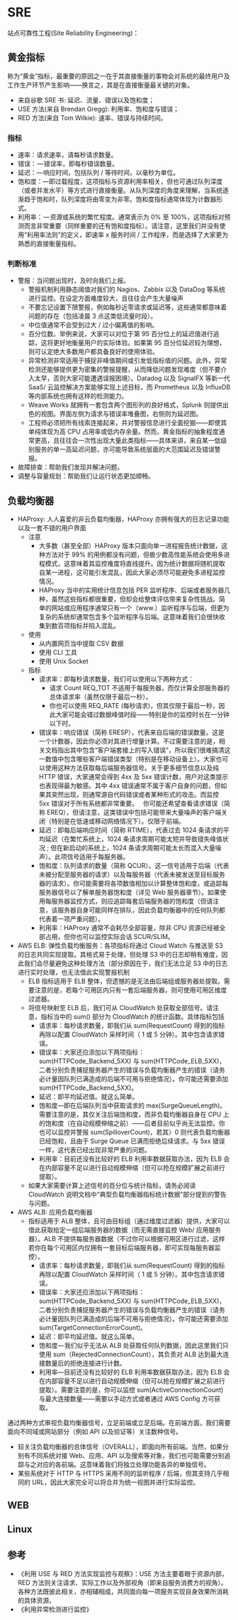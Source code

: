 # SRE

站点可靠性工程(Site Reliability Engineering)：

## 黄金指标

称为“黄金”指标，最重要的原因之一在于其直接衡量的事物会对系统的最终用户及工作生产环节产生影响——换言之，其是在直接衡量最关键的对象。

* 来自谷歌 SRE 书: 延迟、流量、错误以及饱和度；
* USE 方法(来自 Brendan Gregg): 利用率、饱和度与错误；
* RED 方法(来自 Tom Wilkie): 速率、错误与持续时间。

### 指标

* 速率：请求速率，请每秒请求数量。
* 错误： — 错误率，即每秒错误数量。
* 延迟：— 响应时间，包括队列 / 等待时间，以毫秒为单位。
* 饱和度：—即过载程度，这项指标与资源利用率相关，但也可通过队列深度（或者并发水平）等方式进行直接衡量。从队列深度的角度来理解，当系统逐渐趋于饱和时，队列深度将由零变为非零。饱和度指标通常体现为计数器形式。
* 利用率： — 资源或系统的繁忙程度。通常表示为 0% 至 100%，这项指标对预测而言非常重要（同样重要的还有饱和度指标）。请注意，这里我们并没有使用“利用率法则”的定义，即速率 x 服务时间 / 工作程序，而是选择了大家更为熟悉的直接衡量指标。

### 判断标准

* 警报：当问题出现时，及时向我们上报。
    - 警报机制利用静态阈值对我们的 Nagios、Zabbix 以及 DataDog 等系统进行监控。在设定方面难度较大，且往往会产生大量噪声
    - 不要忘记设置下限警报，例如每秒近零请求或延迟等，这些通常都意味着问题的存在（包括凌晨 3 点这类低流量时段）。
    - 中位值通常不会受到过大 / 过小偏离值的影响。
    - 百分位数。举例来说，大家可以对位于第 95 百分位上的延迟值进行追踪，这将更好地衡量用户的实际体验。如果第 95 百分位延迟较为理想，则可认定绝大多数用户都具备良好的使用体验。
    - 异常检测非常适用于捕捉非峰值期间或引发低指标值的问题。此外，异常检测还能够提供更为密集的警报提醒，从而降低问题发现难度（但不要介入太早，否则大家可能遭遇误报困境）。Datadog 以及 SignalFX 等新一代 SaaS/ 云监控解决方案能够实现上述目标，而 Prometheus 以及 InfluxDB 等内部系统也拥有这样的检测能力。
    - Weave Works 就拥有一套包含两个图形列的良好格式，Splunk 则提供出色的视图。界面左侧为请求与错误率堆叠图，右侧则为延迟图。
    - 工程师必须把所有线索连接起来，并对警报信息进行全面挖掘——即使其单纯体现为高 CPU 占用率或低内存余量。然而，黄金指标的抽象程度通常更高，且往往会一次性出现大量此类指标——具体来讲，来自某一低级别服务的单一高延迟问题，亦可能导致系统层面的大范围延迟及错误警报。
* 故障排查：帮助我们发现并解决问题。
* 调整与容量规划：帮助我们让运行状态更加顺畅。

## 负载均衡器

* HAProxy: 人人喜爱的非云负载均衡器，HAProxy 亦拥有强大的日志记录功能以及一套不错的用户界面
    - 注意
        + 大多数（甚至全部）HAProxy 版本只面向单一进程报告统计数据，这种方法对于 99% 的用例都没有问题，但极少数高性能系统会使用多进程模式，这意味着其监控难度将直线提升。因为统计数据将随机提取自某一进程，这可能引发混乱，因此大家必须尽可能避免多进程监控情况。
        + HAProxy 当中的实用统计信息包括 PER 监听程序、后端或者服务器几种，虽然这些指标都很重要，但却会给整体评估带来复杂性挑战。简单的网站或应用程序通常只有一个（www.）监听程序与后端，但更为复杂的系统却通常包含多个监听程序与后端。这意味着我们会很快收集到数百项指标并陷入混乱。
    - 使用
        + 从内置网页当中提取 CSV 数据
        + 使用 CLI 工具
        + 使用 Unix Socket
    - 指标
        + 请求率：即每秒请求数量，我们可以使用以下两种方式：
            - 请求 Count REQ_TOT 不适用于每服务器，而仅计算全部服务器的总体请求率（虽然仅限于最后一秒）。
            - 你也可以使用 REQ_RATE (每秒请求)，但其仅限于最后一秒，因此大家可能会错过数据峰值时段——特别是你的监控时长在一分钟以下时。
        + 错误率：响应错误（简称 ERESP），代表来自后端的错误数量。这是一个计数器，因此你必须对其进行增量计算。不过需要注意的是，相关文档指出其中包含“客户端套接上的写入错误”，所以我们很难搞清这一数值中包含哪些客户端错误类型（特别是在移动设备上）。大家也可以使用这种方法获取每后端服务器信号。关于更多细节信息以及纯 HTTP 错误，大家通常会得到 4xx 及 5xx 错误计数，用户对这类提示也表现得最为敏感。其中 4xx 错误通常不属于客户自身的问题，但如果其突然出现，则通常源自代码错误或者某种形式的攻击。而监控 5xx 错误对于所有系统都非常重要。   你可能还希望查看请求错误（简称 EREQ），但请注意，这类错误中包括可能带来大量噪声的客户端关闭（特别是在低速或移动网络情况下）。仅限于前端。
        + 延迟：即每后端响应时间（简称 RTIME），代表过去 1024 条请求的平均延迟（在繁忙系统上，1024 条请求周期可能太短并导致错失峰值状况 ; 但在新启动的系统上，1024 条请求周期可能太长而混入大量噪声）。此项信号适用于每服务器。
        + 饱和度：队列请求的数量（简称 QCUR）。这一信号适用于后端（代表未被分配至服务器的请求）以及每服务器（代表未被发送至目标服务器的请求）。你可能需要将各项数值相加以计算整体饱和度，或追踪每服务器信号以了解单服务器饱和度（详见 Web 服务器章节）。如果使用每服务器监控方式，则应追踪每套后端服务器的饱和度（但请注意，该服务器自身可能同样在排队，因此负载均衡器中的任何队列都代表着一项严重问题）。
        + 利用率：HAProxy 通常不会耗尽全部容量，除非 CPU 资源已经被全部占用，但你也可以监控实际会话 SCUR/SLIM。
* AWS ELB: 弹性负载均衡服务：各项指标将通过 Cloud Watch 与推送至 S3 的日志共同实现提取。其格式易于处理，但处理 S3 中的日志却稍有难度，因此我们会尽量避免这种处理方法（部分原因在于，我们无法立足 S3 中的日志进行实时处理，也无法借此实现警报机制
    - ELB 指标适用于 ELB 整体，但遗憾的是无法由后端组或服务器处提取。需要注意的是，若每个可用区内只有一套后端服务器，则可使用可用区维度过滤器。
    - 将信号映射至 ELB 后，我们可从 CloudWatch 处获取全部信号。请注意，指标当中的 sum() 部分为 CloudWatch 的统计函数。具体指标包括
        + 请求率：每秒请求数量，即我们从 sum(RequestCount) 得到的指标再除以配置 CloudWatch 采样时间（ 1 或 5 分钟）。其中包含请求错误。
        + 错误率：大家还应添加以下两项指标： sum(HTTPCode_Backend_5XX) 与 sum(HTTPCode_ELB_5XX)，二者分别负责捕捉服务器产生的错误与负载均衡器产生的错误（请务必计量因队列已满造成的后端不可用与拒绝情况）。你可能还需要添加 sum(HTTPCode_Backend_5XX)。
        + 延迟：即平均延迟值。就这么简单。
        + 饱和度—即在后端队列当中获取请求的 max(SurgeQueueLength)。需要注意的是，其仅关注后端饱和度，而非负载均衡器自身在 CPU 上的饱和度（在自动规模伸缩之前）——后者目前似乎尚无法监控。你也可以监控并警报 sum(SpilloverCount)，若其〉0 则代表负载均衡器已经饱和，且由于 Surge Queue 已满而拒绝后续请求。与 5xx 错误一样，这代表已经出现非常严重的问题。
        + 利用率：目前还没有比较好的 ELB 利用率数据获取办法，因为 ELB 会在内部容量不足以进行自动规模伸缩（但可以抢在规模扩展之前进行提取）。
    - 如果大家需要计算上述信号的百分位与统计指标，请务必阅读 CloudWatch 说明文档中“典型负载均衡器指标统计数据”部分提到的警告与问题。
* AWS ALB: 应用负载均衡器
    - 指标适用于 ALB 整体，且可由目标组（通过维度过滤器）提供，大家可以借此获取给定一组后端服务器的数据（而无需直接监控 Web/ 应用服务器）。ALB 不提供每服务器数据（不过你可以根据可用区进行过滤，这样若你在每个可用区内仅拥有一套目标后端服务器，即可实现每服务器监控）。
        + 请求率：每秒请求数量，即我们从 sum(RequestCount) 得到的指标再除以配置 CloudWatch 采样时间（ 1 或 5 分钟）。其中包含请求错误。
        + 错误率：大家还应添加以下两项指标： sum(HTTPCode_Backend_5XX) 与 sum(HTTPCode_ELB_5XX)，二者分别负责捕捉服务器产生的错误与负载均衡器产生的错误（请务必计量因队列已满造成的后端不可用与拒绝情况）。你可能还需要添加 sum(TargetConnectionErrorCount)。
        + 延迟：即平均延迟值。就这么简单。
        + 饱和度— 我们似乎无法从 ALB 处获取任何队列数据，因此这里我们只使用 sum（RejectedConnectionCount），其负责对 ALB 达到最大连接数量后的拒绝连接进行计数。
        + 利用率—目前还没有比较好的 ELB 利用率数据获取办法，因为 ELB 会在内部容量不足以进行自动规模伸缩（但可以抢在规模扩展之前进行提取）。需要注意的是，你可以监控 sum(ActiveConnectionCount) 与最大连接数量——需要以手动方式或者通过 AWS Config 方可获取。

通过两种方式审视负载均衡器信号，立足前端或立足后端。在前端方面，我们需要面向不同域或网站部分（例如 API 以及验证等）关注数种信号。

* 较关注负载均衡器的总体信号（OVERALL），即面向所有前端。当然，如果分别有不同系统对接 Web、应用、API 以及搜索等对象，我们也可能需要分别追踪与之对应的各前端。这意味着我们将独立处理功能各异的单独信号。
* 某些系统对于 HTTP 与 HTTPS 采用不同的监听程序 / 后端，但其支持几乎相同的 URL，因此大家完全可以将合并为统一视图并进行实际监控。


## WEB


## Linux

## 参考

* 《利用 USE 与 RED 方法实现监控与观察》：USE 方法主要着眼于资源内部，RED 方法则关注请求、实际工作以及外部视角（即来自服务消费方的视角）。各种方法既彼此相关，亦相辅相成，共同面向每一项服务实现自身效果所消耗的具体资源。
* 《利用异常检测进行监控》

